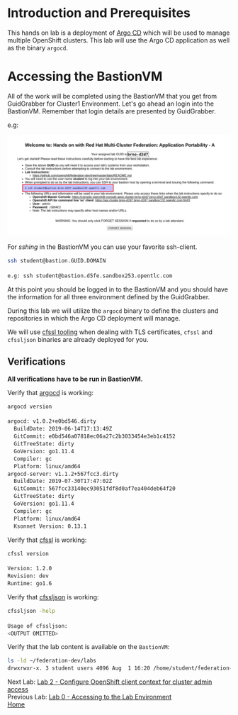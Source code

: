 <a id="markdown-introduction-and-prerequisites" name="introduction-and-prerequisites"></a>
# Introduction and Prerequisites

This hands on lab is a deployment of [Argo CD](https://github.com/argoproj/argo-cd) which will be used to manage multiple OpenShift
clusters. This lab will use the Argo CD application as well as the binary `argocd`.

<a id="markdown-accessing-the-bastionvm" name="accessing-the-bastionvm"></a>
# Accessing the BastionVM
All of the work will be completed using the BastionVM that you get from GuidGrabber for Cluster1 Environment. Let's go ahead an login into the BastionVM. Remember that login details are presented by GuidGrabber.

e.g:

![SSH Details GuidGrabber](assets/ssh-details-gg.png)

For *sshing* in the BastionVM you can use your favorite ssh-client.

~~~sh
ssh student@bastion.GUID.DOMAIN

e.g: ssh student@bastion.d5fe.sandbox253.opentlc.com
~~~

At this point you should be logged in to the BastionVM and you should have the information for all three environment defined by the GuidGrabber.

During this lab we will utilize the `argocd` binary to define the clusters and repositories in which the Argo CD deployment will manage. 

We will use [cfssl tooling](https://cfssl.org/) when dealing with TLS certificates, `cfssl` and `cfssljson` binaries are already deployed for you.

<a id="markdown-verifications" name="verifications"></a>
## Verifications

**All verifications have to be run in BastionVM.**

Verify that [argocd](https://github.com/argoproj/argo-cd/releases/download/v1.1.2/argocd-linux-amd64) is working:

~~~sh
argocd version

argocd: v1.0.2+e0bd546.dirty
  BuildDate: 2019-06-14T17:13:49Z
  GitCommit: e0bd546a07818ec06a27c2b3033454e3eb1c4152
  GitTreeState: dirty
  GoVersion: go1.11.4
  Compiler: gc
  Platform: linux/amd64
argocd-server: v1.1.2+567fcc3.dirty
  BuildDate: 2019-07-30T17:47:02Z
  GitCommit: 567fcc33140ec93051fdf8d0af7ea404deb64f20
  GitTreeState: dirty
  GoVersion: go1.11.4
  Compiler: gc
  Platform: linux/amd64
  Ksonnet Version: 0.13.1
~~~

Verify that [cfssl](https://github.com/cloudflare/cfssl/blob/master/README.md#using-the-command-line-tool) is working:

~~~sh
cfssl version

Version: 1.2.0
Revision: dev
Runtime: go1.6
~~~

Verify that [cfssljson](https://github.com/cloudflare/cfssl/blob/master/README.md#using-the-command-line-tool) is working:

~~~sh
cfssljson -help

Usage of cfssljson:
<OUTPUT OMITTED>
~~~

Verify that the lab content is available on the `BastionVM`:

~~~sh
ls -ld ~/federation-dev/labs
drwxrwxr-x. 3 student users 4096 Aug  1 16:20 /home/student/federation-dev/labs/
~~~

Next Lab: [Lab 2 - Configure OpenShift client context for cluster admin access](./2.md)<br>
Previous Lab: [Lab 0 - Accessing to the Lab Environment](./intro.md)<br>
[Home](./README.md)
